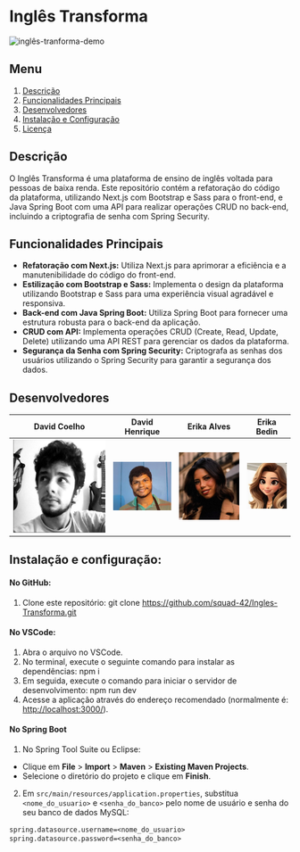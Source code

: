 # Inglês Transforma
![inglês-tranforma-demo](https://github.com/squad-42/ingles-transforma-next/blob/main/public/devs-squad-42/video-demo-ingl%C3%AAs-transforma.gif)

## Menu
1. [Descrição](#descrição)
2. [Funcionalidades Principais](#funcionalidades-principais)
3. [Desenvolvedores](#desenvolvedores)
4. [Instalação e Configuração](#instalação-e-configuração)
5. [Licença](#licença)

## Descrição
O Inglês Transforma é uma plataforma de ensino de inglês voltada para pessoas de baixa renda. Este repositório contém a refatoração do código da plataforma, utilizando Next.js com Bootstrap e Sass para o front-end, e Java Spring Boot com uma API para realizar operações CRUD no back-end, incluindo a criptografia de senha com Spring Security.

## Funcionalidades Principais

- **Refatoração com Next.js:** Utiliza Next.js para aprimorar a eficiência e a manutenibilidade do código do front-end.
- **Estilização com Bootstrap e Sass:** Implementa o design da plataforma utilizando Bootstrap e Sass para uma experiência visual agradável e responsiva.
- **Back-end com Java Spring Boot:** Utiliza Spring Boot para fornecer uma estrutura robusta para o back-end da aplicação.
- **CRUD com API:** Implementa operações CRUD (Create, Read, Update, Delete) utilizando uma API REST para gerenciar os dados da plataforma.
- **Segurança da Senha com Spring Security:** Criptografa as senhas dos usuários utilizando o Spring Security para garantir a segurança dos dados.

## Desenvolvedores

| David Coelho | David Henrique | Erika Alves | Erika Bedin |
| ------------ | -------------- | ----------- | ----------- |
| ![David Coelho](https://github.com/squad-42/ingles-transforma-next/blob/main/public/devs-squad-42/david-c.png) | ![David Henrique](https://github.com/squad-42/ingles-transforma-next/blob/main/public/devs-squad-42/david-h.png) | ![Erika Alves](https://github.com/squad-42/ingles-transforma-next/blob/main/public/devs-squad-42/erika-a.jpg) | ![Erika Bedin](https://github.com/squad-42/ingles-transforma-next/blob/main/public/devs-squad-42/erika-b.png) |


## Instalação e configuração:

#### No GitHub:
1. Clone este repositório:
git clone https://github.com/squad-42/Ingles-Transforma.git

#### No VSCode:
1. Abra o arquivo no VSCode.
2. No terminal, execute o seguinte comando para instalar as dependências:
    npm i
3. Em seguida, execute o comando para iniciar o servidor de desenvolvimento:
    npm run dev
4. Acesse a aplicação através do endereço recomendado (normalmente é: [http://localhost:3000/](http://localhost:3000/)).

#### No Spring Boot
1. No Spring Tool Suite ou Eclipse:
- Clique em **File** > **Import** > **Maven** > **Existing Maven Projects**.
- Selecione o diretório do projeto e clique em **Finish**.

2. Em `src/main/resources/application.properties`, substitua `<nome_do_usuario>` e `<senha_do_banco>` pelo nome de usuário e senha do seu banco de dados MySQL:
```properties
spring.datasource.username=<nome_do_usuario>
spring.datasource.password=<senha_do_banco>









